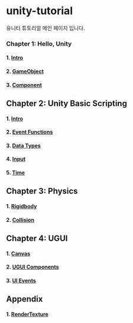 # unity-tutorial
유니티 튜토리얼 메인 페이지 입니다.

### Chapter 1: Hello, Unity
#### 1. [Intro](Ch1_HelloUnity/1_Intro.md)
#### 2. [GameObject](Ch1_HelloUnity/2_GameObject.md)
#### 3. [Component](Ch1_HelloUnity/3_Component.md)

## Chapter 2: Unity Basic Scripting
#### 1. [Intro](Ch2_BasicScripting/1_Intro.md)
#### 2. [Event Functions](Ch2_BasicScripting/2_EventFunctions.md)
#### 3. [Data Types](Ch2_BasicScripting/3_DataTypes.md)
#### 4. [Input](Ch2_BasicScripting/4_Input.md)
#### 5. [Time](Ch2_BasicScripting/5_Time.md)

## Chapter 3: Physics
#### 1. [Rigidbody](Ch3_Physics/1_Rigidbody.md)
#### 2. [Collision](Ch3_Physics/2_Collision.md)

## Chapter 4: UGUI
#### 1. [Canvas](Ch4_UGUI/1_Canvas.md)
#### 2. [UGUI Components](Ch4_UGUI/2_UIComponents.md)
#### 3. [UI Events](Ch4_UGUI/3_UIEvents.md)

## Appendix
#### 1. [RenderTexture](Appendix_RenderTexture/1_RenderTexture.md)
